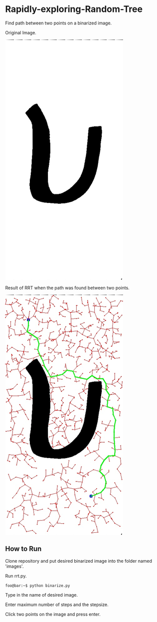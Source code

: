# Rapidly-exploring-Random-Tree

Find path between two points on a binarized image.

Original Image.

![Original_Image](https://github.com/skij487/Rapidly-exploring-Random-Tree/blob/main/images/test_image.jpg)

Result of RRT when the path was found between two points.

![Mapped_Image](https://github.com/skij487/Rapidly-exploring-Random-Tree/blob/main/output/mapped_test_image.jpg)

## How to Run
Clone repository and put desired binarized image into the folder named 'images'.

Run rrt.py.

```console
foo@bar:~$ python binarize.py
```
Type in the name of desired image.

Enter maximum number of steps and the stepsize.

Click two points on the image and press enter.